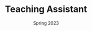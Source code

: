 ---
title: Teaching Assistant
organization: Tabular Learning, Hanwha Ocean Capstone Project
date: Spring 2023
weight: 10
_build:
  render: false
  list: true
---